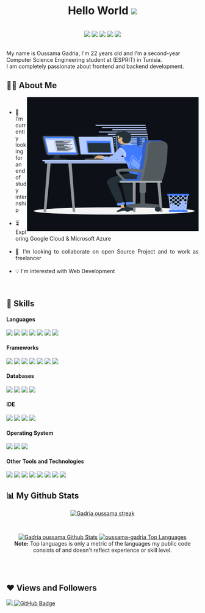 <div align="center">
 <h1>Hello World <img src="https://raw.githubusercontent.com/MartinHeinz/MartinHeinz/master/wave.gif" width="4%"></h1>
 <br/>
 <a href = "https://www.linkedin.com/in/gadria-oussama-728290217/"><img src="https://img.shields.io/badge/LinkedIn-0077B5?style=for-the-badge&logo=linkedin&logoColor=white"/></a>
 <a href = "mailto:gadria.oussama@esprit.tn"><img src="https://img.shields.io/badge/Gmail-D14836?style=for-the-badge&logo=gmail&logoColor=white"/></a>
<a href = "https://www.instagram.com/oussama_gadria/?hl=fr"><img src="https://img.shields.io/badge/Instagram-E4405F?style=for-the-badge&logo=instagram&logoColor=white"/></a>
<a href="https://www.facebook.com/profile.php?id=100005045354876"><img src="https://img.shields.io/badge/Facebook-1877F2?style=for-the-badge&logo=facebook&logoColor=white" /></a>
 <a href=https://leetcode.com/oussama_gadria/"><img src=" https://img.shields.io/badge/LeetCode-LeetCode-brightgreen" /></a>

</div>

<br/>

 
 
 
 
 
My name is Oussama Gadria, I'm 22 years old and I'm a second-year Computer Science Engineering student at (ESPRIT) in Tunisia.<br>I am completely passionate about frontend and backend development. 

## 🙋‍♂️ About Me

<img width="450px" height="350px"  align="right" alt="Github" src="https://github.com/hassenoueslati/hassenoueslati/blob/main/animation_500_kxa883sd.gif" />
<br/>

<ul style="text-align: justify; text-justify: inter-word;">
<li>
 🔭 I’m currently looking for an end of study internship
</li>
 <br/>
<li>
 ⏳ Exploring Google Cloud & Microsoft Azure
</li>
 <br/>
 <li>
 👯 I’m looking to collaborate on open Source Project and to work as freelancer
</li>
 <br/>
 <li>
 💡 I'm interested with Web Development
  </li>
 <br/>
 <br/>
 
</ul>

<!----## 🚀 Languages and Tools: ---->
## 🚀 Skills
<h4> Languages </h4>
<span> 
  <img src="https://img.shields.io/badge/HTML5-E34F26?style=for-the-badge&logo=html5&logoColor=white">
  <img src="https://img.shields.io/badge/CSS3-1572B6?style=for-the-badge&logo=css3&logoColor=white">
  <img src="https://img.shields.io/badge/JavaScript-F7DF1E?style=for-the-badge&logo=javascript&logoColor=black">
  <img src="https://img.shields.io/badge/TypeScript-007ACC?style=for-the-badge&logo=typescript&logoColor=white">
  <img src="https://img.shields.io/badge/Java-ED8B00?style=for-the-badge&logo=java&logoColor=white">
  <img src="https://img.shields.io/badge/C%23-239120?style=for-the-badge&logo=c-sharp&logoColor=white">
  <img src="https://img.shields.io/badge/PHP-777BB4?style=for-the-badge&logo=php&logoColor=white">
</span>

<h4> Frameworks </h4>
<span>
  <img src="https://img.shields.io/badge/Angular-DD0031?style=for-the-badge&logo=angular&logoColor=white">
  <img src="https://img.shields.io/badge/React-20232A?style=for-the-badge&logo=react&logoColor=61DAFB">
  <img src="https://img.shields.io/badge/Spring-6DB33F?style=for-the-badge&logo=spring&logoColor=white">
  <img src="https://img.shields.io/badge/Node.js-339933?style=for-the-badge&logo=nodedotjs&logoColor=white">
  <img src="https://img.shields.io/badge/Express.js-000000?style=for-the-badge&logo=express&logoColor=white">
  <img src="https://img.shields.io/badge/.NET-5C2D91?style=for-the-badge&logo=.net&logoColor=white">
  <img src="https://img.shields.io/badge/Bootstrap-563D7C?style=for-the-badge&logo=bootstrap&logoColor=white">
 
</span>


<h4> Databases </h4>
<span>
  <img src="https://img.shields.io/badge/MySQL-005C84?style=for-the-badge&logo=mysql&logoColor=white">
  <img src="https://img.shields.io/badge/MongoDB-4EA94B?style=for-the-badge&logo=mongodb&logoColor=white">
  <img src="https://img.shields.io/badge/PostgreSQL-316192?style=for-the-badge&logo=postgresql&logoColor=white">
 <img src="https://img.shields.io/badge/Microsoft%20SQL%20Server-CC2927?style=for-the-badge&logo=microsoft%20sql%20server&logoColor=white">
  
  
</span>

<h4> IDE </h4>
<span>
<img src="https://img.shields.io/badge/Visual_Studio_Code-0078D4?style=for-the-badge&logo=visual%20studio%20code&logoColor=white">
<img src="https://img.shields.io/badge/Visual_Studio-5C2D91?style=for-the-badge&logo=visual%20studio&logoColor=white">
<img src="https://img.shields.io/badge/WebStorm-000000?style=for-the-badge&logo=WebStorm&logoColor=white">
<img src="https://img.shields.io/badge/IntelliJ_IDEA-000000.svg?style=for-the-badge&logo=intellij-idea&logoColor=white">
 

<h4> Operating System </h4>
<span>
  <img src="https://img.shields.io/badge/Windows-0078D6?style=for-the-badge&logo=windows&logoColor=white">
  <img src="https://img.shields.io/badge/Linux-FCC624?style=for-the-badge&logo=linux&logoColor=black">
  <img src="https://img.shields.io/badge/Ubuntu-E95420?style=for-the-badge&logo=ubuntu&logoColor=white">
</span>

<h4> Other Tools and Technologies </h4>
<span>
  <img src="https://img.shields.io/badge/Sass-CC6699?style=for-the-badge&logo=sass&logoColor=white">
  <img src="https://img.shields.io/badge/json-5E5C5C?style=for-the-badge&logo=json&logoColor=white">
  <img src="https://img.shields.io/badge/Postman-FF6C37?style=for-the-badge&logo=Postman&logoColor=white">
  <img src="https://img.shields.io/badge/Xampp-F37623?style=for-the-badge&logo=xampp&logoColor=white">
  <img src="https://img.shields.io/badge/Heroku-430098?style=for-the-badge&logo=heroku&logoColor=white">
  <img src="https://img.shields.io/badge/Material--UI-0081CB?style=for-the-badge&logo=material-ui&logoColor=white">
  <img src="https://img.shields.io/badge/Canva-%2300C4CC.svg?&style=for-the-badge&logo=Canva&logoColor=white">
  <img src="https://img.shields.io/badge/Opera-FF1B2D?style=for-the-badge&logo=Opera&logoColor=white">
  
 
</span>
<br/>

## 📊 My Github Stats
         
  <p align="center">
    <a href="https://github.com/oussama-gadria">
        <img title="🔥 Get streak stats for your profile at git.io/streak-stats" alt="Gadria oussama streak" src="https://github-readme-streak-stats.herokuapp.com/?user=oussama-gadria&theme=black-ice&hide_border=true&stroke=0000&background=060A0CD0"/>
    </a>
    <br/>
</p>
<br/>
 
 <p align="center">
   <a  href="https://github.com/oussama-gadria"><img alt="Gadria oussama Github Stats" src="https://github-readme-stats.vercel.app/api?username=oussama-gadria&show_icons=true&count_private=true&theme=react&hide_border=true&bg_color=0D1117" /></a>
    <a align="center" href="https://github.com/hassenoueslati"><img alt="oussama-gadria Top Languages" src="https://github-readme-stats.vercel.app/api/top-langs/?username=oussama-gadria&langs_count=8&count_private=true&layout=compact&theme=react&hide_border=true&bg_color=0D1117" /></a>
  <br/>
  <b>Note:</b> Top languages is only a metric of the languages my public code consists of and doesn't reflect experience or skill level.
 </p>

<br/>
<br/>

 ## ❤ Views and Followers
<a href="https://github.com/oussama-gadria">
    <img src="https://komarev.com/ghpvc/?username=oussama-gadria">
</a>
<a href="https://github.com/oussama-gadria?tab=followers"><img src="https://img.shields.io/github/followers/oussama-gadria?label=Followers&style=social" alt="GitHub Badge"></a>

